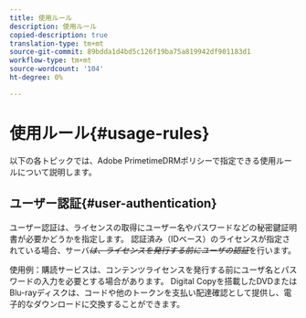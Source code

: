 ```yaml
---
title: 使用ルール
description: 使用ルール
copied-description: true
translation-type: tm+mt
source-git-commit: 89bdda1d4bd5c126f19ba75a819942df901183d1
workflow-type: tm+mt
source-wordcount: '104'
ht-degree: 0%

---
```



# 使用ルール{#usage-rules}

以下の各トピックでは、Adobe PrimetimeDRMポリシーで指定できる使用ルールについて説明します。

## ユーザー認証{#user-authentication}

ユーザー認証は、ライセンスの取得にユーザー名やパスワードなどの秘密鍵証明書が必要かどうかを指定します。 認証済み（IDベース）のライセンスが指定されている場合、サーバ&#x200B;~~_は、ライセンスを発行する前にユーザの認証_~~&#x200B;を行います。

使用例：購読サービスは、コンテンツライセンスを発行する前にユーザ名とパスワードの入力を必要とする場合があります。 Digital Copyを搭載したDVDまたはBlu-rayディスクは、コードや他のトークンを支払い配達確認として提供し、電子的なダウンロードに交換することができます。